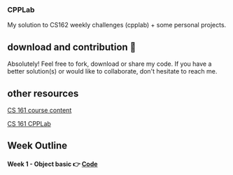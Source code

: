### CPPLab
My solution to CS162 weekly challenges (cpplab) + some personal projects.

## download and contribution 🎊

Absolutely! Feel free to fork, download or share my code.
If you have a better solution(s) or would like to collaborate,
don't hesitate to reach me.

## other resources
[CS 161 course content](https://github.com/francisknight/CS161)

[CS 161 CPPLab](https://github.com/francisknight/CPP-Tidbits-1)

## Week Outline
#### Week 1 - Object basic 👉 [Code]()

